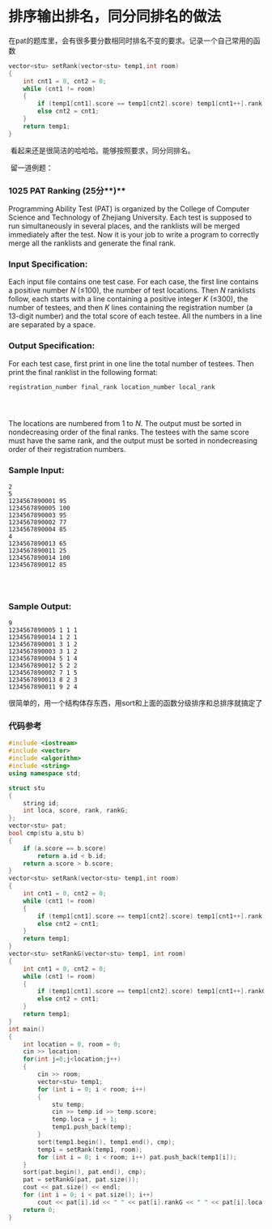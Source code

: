# 排序输出排名，同分同排名的做法

​		在pat的题库里，会有很多要分数相同时排名不变的要求。记录一个自己常用的函数

```c++
vector<stu> setRank(vector<stu> temp1,int room)
{
	int cnt1 = 0, cnt2 = 0;
	while (cnt1 != room)
	{
		if (temp1[cnt1].score == temp1[cnt2].score) temp1[cnt1++].rank = cnt2 + 1;
		else cnt2 = cnt1;
	}
	return temp1;
}
```

​		看起来还是很简洁的哈哈哈。能够按照要求，同分同排名。

​		留一道例题：

### **1025** **PAT Ranking** **(25**分**)**

Programming Ability Test (PAT) is organized by the College of Computer Science and Technology of Zhejiang University. Each test is supposed to run simultaneously in several places, and the ranklists will be merged immediately after the test. Now it is your job to write a program to correctly merge all the ranklists and generate the final rank.

### Input Specification:

Each input file contains one test case. For each case, the first line contains a positive number *N* (≤100), the number of test locations. Then *N* ranklists follow, each starts with a line containing a positive integer *K* (≤300), the number of testees, and then *K* lines containing the registration number (a 13-digit number) and the total score of each testee. All the numbers in a line are separated by a space.

### Output Specification:

For each test case, first print in one line the total number of testees. Then print the final ranklist in the following format:

```
registration_number final_rank location_number local_rank

      
    
```

The locations are numbered from 1 to *N*. The output must be sorted in nondecreasing order of the final ranks. The testees with the same score must have the same rank, and the output must be sorted in nondecreasing order of their registration numbers.

### Sample Input:

```in
2
5
1234567890001 95
1234567890005 100
1234567890003 95
1234567890002 77
1234567890004 85
4
1234567890013 65
1234567890011 25
1234567890014 100
1234567890012 85

      
    
```

### Sample Output:

```out
9
1234567890005 1 1 1
1234567890014 1 2 1
1234567890001 3 1 2
1234567890003 3 1 2
1234567890004 5 1 4
1234567890012 5 2 2
1234567890002 7 1 5
1234567890013 8 2 3
1234567890011 9 2 4
```

很简单的，用一个结构体存东西，用sort和上面的函数分级排序和总排序就搞定了

### 代码参考

```c++
#include <iostream>
#include <vector>
#include <algorithm>
#include <string>
using namespace std;

struct stu
{
	string id;
	int loca, score, rank, rankG;
};
vector<stu> pat;
bool cmp(stu a,stu b)
{
	if (a.score == b.score)
		return a.id < b.id;
	return a.score > b.score;
}
vector<stu> setRank(vector<stu> temp1,int room)
{
	int cnt1 = 0, cnt2 = 0;
	while (cnt1 != room)
	{
		if (temp1[cnt1].score == temp1[cnt2].score) temp1[cnt1++].rank = cnt2 + 1;
		else cnt2 = cnt1;
	}
	return temp1;
}
vector<stu> setRankG(vector<stu> temp1, int room)
{
	int cnt1 = 0, cnt2 = 0;
	while (cnt1 != room)
	{
		if (temp1[cnt1].score == temp1[cnt2].score) temp1[cnt1++].rankG = cnt2 + 1;
		else cnt2 = cnt1;
	}
	return temp1;
}
int main()
{
	int location = 0, room = 0;
	cin >> location;
	for(int j=0;j<location;j++)
	{
		cin >> room;
		vector<stu> temp1;
		for (int i = 0; i < room; i++)
		{
			stu temp;
			cin >> temp.id >> temp.score;
			temp.loca = j + 1;
			temp1.push_back(temp);
		}
		sort(temp1.begin(), temp1.end(), cmp);
		temp1 = setRank(temp1, room);
		for (int i = 0; i < room; i++) pat.push_back(temp1[i]);
	}
	sort(pat.begin(), pat.end(), cmp);
	pat = setRankG(pat, pat.size());
	cout << pat.size() << endl;
	for (int i = 0; i < pat.size(); i++)
		cout << pat[i].id << " " << pat[i].rankG << " " << pat[i].loca << " " << pat[i].rank << endl;
	return 0;
}
```

